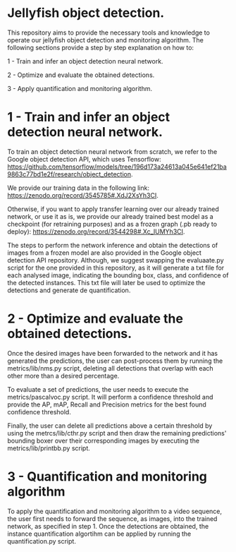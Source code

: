 # Jellyfish object detection.

This repository aims to provide the necessary tools and knowledge to operate our jellyfish object detection and monitoring algorithm. The following sections provide a step by step explanation on how to:

1 - Train and infer an object detection neural network.

2 - Optimize and evaluate the obtained detections.

3 - Apply quantification and monitoring algorithm.

# 1 - Train and infer an object detection neural network.

To train an object detection neural network from scratch, we refer to the Google object detection API, which uses Tensorflow: https://github.com/tensorflow/models/tree/196d173a24613a045e641ef21ba9863c77bd1e2f/research/object_detection.

We provide our training data in the following link: https://zenodo.org/record/3545785#.XdJ2XsYh3CI.

Otherwise, if you want to apply transfer learning over our already trained network, or use it as is, we provide our already trained best model as a checkpoint (for retraining purposes) and as a frozen graph (.pb ready to deploy): https://zenodo.org/record/3544298#.Xc_IUMYh3CI.

The steps to perform the network inference and obtain the detections of images from a frozen model are also provided in the Google object detection API repository. Although, we suggest swapping the evaluaate.py script for the one provided in this repository, as it will generate a txt file for each analysed image, indicating the bounding box, class, and confidence of the detected instances. This txt file will later be used to optimize the detections and generate de quantification.

# 2 - Optimize and evaluate the obtained detections.

Once the desired images have been forwarded to the network and it has generated the predictions, the user can post-process them by running the metrics/lib/nms.py script, deleting all detections that overlap with each other more than a desired percentage.

To evaluate a set of predictions, the user needs to execute the metrics/pascalvoc.py script. It will perform a confidence threshold and provide the AP, mAP, Recall and Precision metrics for the best found confidence threshold.

Finally, the user can delete all predictions above a certain threshold by using the metrcs/lib/cthr.py script and then draw the remaining predictions' bounding boxer over their corresponding images by executing the metrics/lib/printbb.py script.

# 3 - Quantification and monitoring algorithm

To apply the quantification and monitoring algorithm to a video sequence, the user first needs to forward the sequence, as images, into the trained network, as specified in step 1. Once the detections are obtained, the instance quantification algortihm can be applied by running the quantification.py script.
